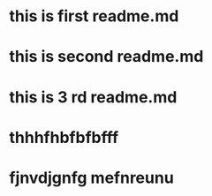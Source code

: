 # this is first readme.md

# this is second readme.md

# this is  3 rd readme.md

# thhhfhbfbfbfff

# fjnvdjgnfg mefnreunu